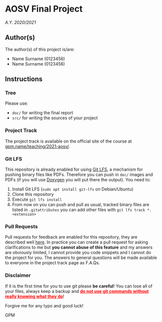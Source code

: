 # AOSV Final Project
_A.Y. 2020/2021_

## Author(s)

The author(s) of this project is/are:
- Name Surname (0123456)
- Name Surname (0123456)

## Instructions

### Tree

Please use:
- `doc/` for writing the final report
- `src/` for writing the sources of your project

### Project Track

The project track is available on the official site of the course at [gpm.name/teaching/2021-aosv/](https://gpm.name/teaching/2021-aosv/).

### Git LFS

This repository is already enabled for using [Git LFS](https://git-lfs.github.com/), a mechanism for pushing binary files like PDFs. Therefore you can push in `doc/` images and PDFs (if you will use [Doxygen](https://github.com/doxygen/doxygen) you will put there the output). You need to:

1. Install Git LFS (`sudo apt install git-lfs` on Debian/Ubuntu)
2. Clone this repository
3. Execute `git lfs install`
4. From now on you can push and pull as usual, tracked binary files are listed in `.gitattributes` you can add other files with `git lfs track *.<extension>`

### Pull Requests

Pull requests for feedback are enabled for this repository, they are described well [here](https://docs.github.com/en/education/manage-coursework-with-github-classroom/leave-feedback-with-pull-requests). In practice you can create a pull request for asking clarifications to me but **you cannot abuse of this feature** and my answers are obviously limited, I cannot provide you code snippets and I cannot do the project for you. The answers to general questions will be made available to everyone in the project track page as F.A.Qs. 

### Disclaimer

If it is the first time for you to use git please **be careful**! You can lose all of your files, always keep a backup and <u style="color:red"><b>do not use git commands without really knowing what they do</u></b>!

Forgive me for any typo and good luck!

GPM